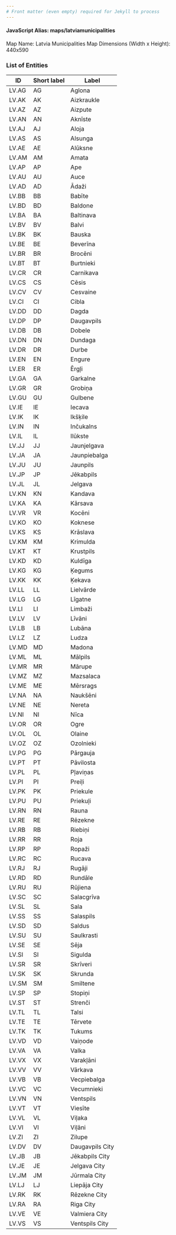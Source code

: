```yaml
---
# Front matter (even empty) required for Jekyll to process
---
```


#### JavaScript Alias: maps/latviamunicipalities

Map Name: Latvia Municipalities Map
Dimensions (Width x Height): 440x590

### List of Entities

ID | Short label | Label
---|---|---|
LV.AG|AG|Aglona
LV.AK|AK|Aizkraukle
LV.AZ|AZ|Aizpute
LV.AN|AN|Aknīste
LV.AJ|AJ|Aloja
LV.AS|AS|Alsunga
LV.AE|AE|Alūksne
LV.AM|AM|Amata
LV.AP|AP|Ape
LV.AU|AU|Auce
LV.AD|AD|Ādaži
LV.BB|BB|Babīte
LV.BD|BD|Baldone
LV.BA|BA|Baltinava
LV.BV|BV|Balvi
LV.BK|BK|Bauska
LV.BE|BE|Beverīna
LV.BR|BR|Brocēni
LV.BT|BT|Burtnieki
LV.CR|CR|Carnikava
LV.CS|CS|Cēsis
LV.CV|CV|Cesvaine
LV.CI|CI|Cibla
LV.DD|DD|Dagda
LV.DP|DP|Daugavpils
LV.DB|DB|Dobele
LV.DN|DN|Dundaga
LV.DR|DR|Durbe
LV.EN|EN|Engure
LV.ER|ER|Ērgļi
LV.GA|GA|Garkalne
LV.GR|GR|Grobiņa
LV.GU|GU|Gulbene
LV.IE|IE|Iecava
LV.IK|IK|Ikšķile
LV.IN|IN|Inčukalns
LV.IL|IL|Ilūkste
LV.JJ|JJ|Jaunjelgava
LV.JA|JA|Jaunpiebalga
LV.JU|JU|Jaunpils
LV.JP|JP|Jēkabpils
LV.JL|JL|Jelgava
LV.KN|KN|Kandava
LV.KA|KA|Kārsava
LV.VR|VR|Kocēni
LV.KO|KO|Koknese
LV.KS|KS|Krāslava
LV.KM|KM|Krimulda
LV.KT|KT|Krustpils
LV.KD|KD|Kuldīga
LV.KG|KG|Ķegums
LV.KK|KK|Ķekava
LV.LL|LL|Lielvārde
LV.LG|LG|Līgatne
LV.LI|LI|Limbaži
LV.LV|LV|Līvāni
LV.LB|LB|Lubāna
LV.LZ|LZ|Ludza
LV.MD|MD|Madona
LV.ML|ML|Mālpils
LV.MR|MR|Mārupe
LV.MZ|MZ|Mazsalaca
LV.ME|ME|Mērsrags
LV.NA|NA|Naukšēni
LV.NE|NE|Nereta
LV.NI|NI|Nīca
LV.OR|OR|Ogre
LV.OL|OL|Olaine
LV.OZ|OZ|Ozolnieki
LV.PG|PG|Pārgauja
LV.PT|PT|Pāvilosta
LV.PL|PL|Pļaviņas
LV.PI|PI|Preiļi
LV.PK|PK|Priekule
LV.PU|PU|Priekuļi
LV.RN|RN|Rauna
LV.RE|RE|Rēzekne
LV.RB|RB|Riebiņi
LV.RR|RR|Roja
LV.RP|RP|Ropaži
LV.RC|RC|Rucava
LV.RJ|RJ|Rugāji
LV.RD|RD|Rundāle
LV.RU|RU|Rūjiena
LV.SC|SC|Salacgrīva
LV.SL|SL|Sala
LV.SS|SS|Salaspils
LV.SD|SD|Saldus
LV.SU|SU|Saulkrasti
LV.SE|SE|Sēja
LV.SI|SI|Sigulda
LV.SR|SR|Skrīveri
LV.SK|SK|Skrunda
LV.SM|SM|Smiltene
LV.SP|SP|Stopiņi
LV.ST|ST|Strenči
LV.TL|TL|Talsi
LV.TE|TE|Tērvete
LV.TK|TK|Tukums
LV.VD|VD|Vaiņode
LV.VA|VA|Valka
LV.VX|VX|Varakļāni
LV.VV|VV|Vārkava
LV.VB|VB|Vecpiebalga
LV.VC|VC|Vecumnieki
LV.VN|VN|Ventspils
LV.VT|VT|Viesīte
LV.VL|VL|Viļaka
LV.VI|VI|Viļāni
LV.ZI|ZI|Zilupe
LV.DV|DV|Daugavpils City
LV.JB|JB|Jēkabpils City
LV.JE|JE|Jelgava City
LV.JM|JM|Jūrmala City
LV.LJ|LJ|Liepāja City
LV.RK|RK|Rēzekne City
LV.RA|RA|Riga City
LV.VE|VE|Valmiera City
LV.VS|VS|Ventspils City
